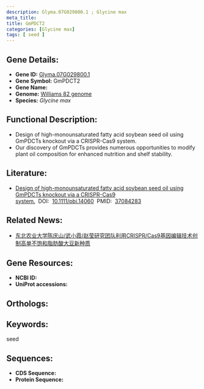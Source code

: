 ```yaml
---
description: Glyma.07G029800.1 ; Glycine max
meta_title:
title: GmPDCT2
categories: [Glycine max]
tags: [ seed ]
---
```


## Gene Details:
- **Gene ID:**	[Glyma.07G029800.1]()
- **Gene Symbol:** GmPDCT2
- **Gene Name:** 
- **Genome:** [Williams 82 genome]()
- **Species:** *Glycine max*

## Functional Description:
   - Design of high-monounsaturated fatty acid soybean seed oil using GmPDCTs knockout via a CRISPR-Cas9 system.
   - Our discovery of GmPDCTs provides numerous opportunities to modify plant oil composition for enhanced nutrition and shelf stability.

## Literature:
   - [Design of high-monounsaturated fatty acid soybean seed oil using GmPDCTs knockout via a CRISPR-Cas9 system.]( https://onlinelibrary.wiley.com/doi/10.1111/pbi.14060)&nbsp;&nbsp;DOI:&nbsp;&nbsp;[10.1111/pbi.14060](https://onlinelibrary.wiley.com/doi/10.1111/pbi.14060)&nbsp;&nbsp;PMID:&nbsp;&nbsp;[37084283](https://pubmed.ncbi.nlm.nih.gov/37084283/)

## Related News:
   - [东北农业大学陈庆山/武小霞/赵莹研究团队利用CRISPR/Cas9基因编辑技术创制高单不饱和脂肪酸大豆新种质](https://mp.weixin.qq.com/s?__biz=MzIyOTY2NDYyNQ==&mid=2247571314&idx=4&sn=9a7780621d09c6e907ce49b575421809&chksm=57fd08772ec4e39edab3c0ed43a1c3513895fe8341748ec5f2e5bdcf8a773667ff0ff5ea38ec&scene=27#wechat_redirect)

## Gene Resources:
- **NCBI ID:** [](https://www.ncbi.nlm.nih.gov/gene/?term=)
- **UniProt accessions:** [](https://www.uniprot.org/uniprotkb//entry)

## Orthologs:

## Keywords:
seed

## Sequences:
- **CDS Sequence:**
- **Protein Sequence:**
